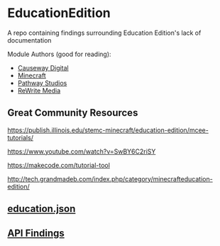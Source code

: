 # EducationEdition

A repo containing findings surrounding Education Edition's lack of documentation

Module Authors (good for reading):

- [Causeway Digital](https://github.com/CausewayDigital)
- [Minecraft](https://github.com/Mojang)
- [Pathway Studios](https://github.com/PathwayStudios)
- [ReWrite Media](https://github.com/ReWrite-Media)

## Great Community Resources

<https://publish.illinois.edu/stemc-minecraft/education-edition/mcee-tutorials/>

<https://www.youtube.com/watch?v=SwBY6C2riSY>

<https://makecode.com/tutorial-tool>

<http://tech.grandmadeb.com/index.php/category/minecrafteducation-edition/>

## [education.json](docs/EducationJson.md)

## [API Findings](docs/misc/EduAPI.md)
